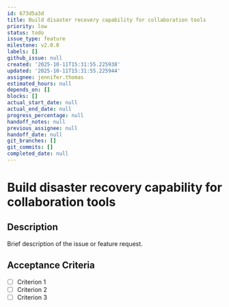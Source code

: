 ```yaml
---
id: 673d5a3d
title: Build disaster recovery capability for collaboration tools
priority: low
status: todo
issue_type: feature
milestone: v2.0.0
labels: []
github_issue: null
created: '2025-10-11T15:31:55.225938'
updated: '2025-10-11T15:31:55.225944'
assignee: jennifer.thomas
estimated_hours: null
depends_on: []
blocks: []
actual_start_date: null
actual_end_date: null
progress_percentage: null
handoff_notes: null
previous_assignee: null
handoff_date: null
git_branches: []
git_commits: []
completed_date: null
---
```


# Build disaster recovery capability for collaboration tools

## Description

Brief description of the issue or feature request.

## Acceptance Criteria

- [ ] Criterion 1
- [ ] Criterion 2
- [ ] Criterion 3